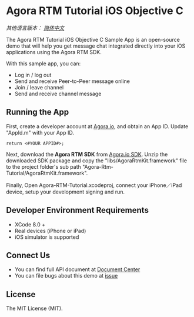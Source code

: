# Agora RTM Tutorial iOS Objective C

*其他语言版本： [简体中文](README.zh.md)*

The Agora RTM Tutorial iOS Objective C Sample App is an open-source demo that will help you get message chat integrated directly into your iOS applications using the Agora RTM SDK.

With this sample app, you can:

- Log in / log out
- Send and receive Peer-to-Peer message online
- Join / leave channel
- Send and receive channel message

## Running the App
First, create a developer account at [Agora.io](https://dashboard.agora.io/signin/), and obtain an App ID. Update "AppId.m" with your App ID.

```
return <#YOUR APPID#>;
```

Next, download the **Agora RTM SDK** from [Agora.io SDK](https://www.agora.io/en/download/). Unzip the downloaded SDK package and copy the "libs/AgoraRtmKit.framework" file to the project folder's sub path "Agora-Rtm-Tutorial/AgoraRtmKit.framework".

Finally, Open Agora-RTM-Tutorial.xcodeproj, connect your iPhone／iPad device, setup your development signing and run.

## Developer Environment Requirements
* XCode 8.0 +
* Real devices (iPhone or iPad)
* iOS simulator is supported

## Connect Us

- You can find full API document at [Document Center](https://docs.agora.io/en/)
- You can file bugs about this demo at [issue](https://github.com/AgoraIO/RTM/issues)

## License

The MIT License (MIT).
